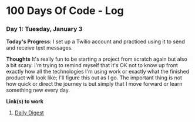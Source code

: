 # 100 Days Of Code - Log

### Day 1: Tuesday, January 3

**Today's Progress**: I set up a Twilio account and practiced using it to send and receive text messages.

**Thoughts** It's really fun to be starting a project from scratch again but also a bit scary. I'm trying to remind myself that it's OK not to know up front exactly how all the technologies I'm using work or exactly what the finished product will look like; I'll figure this out as I go. The important thing is not how quick or direct the journey is but simply that I move forward or learn something new every day.

**Link(s) to work**
1. [Daily Digest](https://github.com/IsaacDurand/daily-digest)
